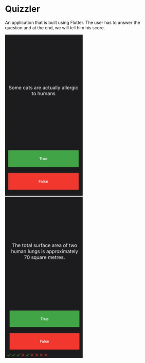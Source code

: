 # Quizzler
An application that is built using Flutter.
The user has to answer the question and at the end, we will tell him his score.

<img src="https://github.com/HosamAyoub/Photos/blob/main/Quizzler/1.png?raw=true" title = "First Question" width="255" height="528"> &emsp; &emsp; &emsp; &emsp; &emsp; &emsp; <img src="https://github.com/HosamAyoub/Photos/blob/main/Quizzler/2.png?raw=true" title = "Tenth Question" width="255" height="528">
